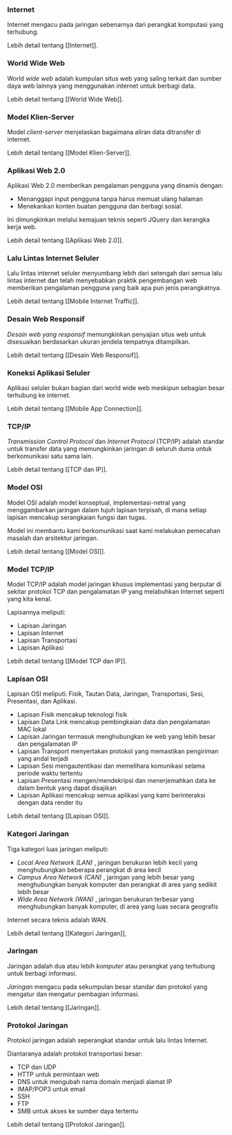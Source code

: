 ### Internet

Internet mengacu pada jaringan sebenarnya dari perangkat komputasi yang terhubung.

Lebih detail tentang [[Internet]].

### World Wide Web

World _wide web_ adalah kumpulan situs web yang saling terkait dan sumber daya web lainnya yang menggunakan internet untuk berbagi data.

Lebih detail tentang [[World Wide Web]].

### Model Klien-Server

Model _client-server_ menjelaskan bagaimana aliran data ditransfer di internet.

Lebih detail tentang [[Model Klien-Server]].

### Aplikasi Web 2.0

Aplikasi Web 2.0 memberikan pengalaman pengguna yang dinamis dengan:

-   Menanggapi input pengguna tanpa harus memuat ulang halaman
-   Menekankan konten buatan pengguna dan berbagi sosial.

Ini dimungkinkan melalui kemajuan teknis seperti JQuery dan kerangka kerja web.

Lebih detail tentang [[Aplikasi Web 2.0]].

### Lalu Lintas Internet Seluler

Lalu lintas internet seluler menyumbang lebih dari setengah dari semua lalu lintas internet dan telah menyebabkan praktik pengembangan web memberikan pengalaman pengguna yang baik apa pun jenis perangkatnya.

Lebih detail tentang [[Mobile Internet Traffic]].

### Desain Web Responsif

_Desain web yang responsif_ memungkinkan penyajian situs web untuk disesuaikan berdasarkan ukuran jendela tempatnya ditampilkan.

Lebih detail tentang [[Desain Web Responsif]].

### Koneksi Aplikasi Seluler

Aplikasi seluler bukan bagian dari world wide web meskipun sebagian besar terhubung ke internet.

Lebih detail tentang [[Mobile App Connection]].

### TCP/IP

_Transmission Control Protocol_ dan _Internet Protocol_ (TCP/IP) adalah standar untuk transfer data yang memungkinkan jaringan di seluruh dunia untuk berkomunikasi satu sama lain.

Lebih detail tentang [[TCP dan IP]].

### Model OSI

Model OSI adalah model konseptual, implementasi-netral yang menggambarkan jaringan dalam tujuh lapisan terpisah, di mana setiap lapisan mencakup serangkaian fungsi dan tugas.

Model ini membantu kami berkomunikasi saat kami melakukan pemecahan masalah dan arsitektur jaringan.

Lebih detail tentang [[Model OSI]].

### Model TCP/IP

Model TCP/IP adalah model jaringan khusus implementasi yang berputar di sekitar protokol TCP dan pengalamatan IP yang melabuhkan Internet seperti yang kita kenal.

Lapisannya meliputi:

-   Lapisan Jaringan
-   Lapisan Internet
-   Lapisan Transportasi
-   Lapisan Aplikasi

Lebih detail tentang [[Model TCP dan IP]].

### Lapisan OSI

Lapisan OSI meliputi: Fisik, Tautan Data, Jaringan, Transportasi, Sesi, Presentasi, dan Aplikasi.

-   Lapisan Fisik mencakup teknologi fisik
-   Lapisan Data Link mencakup pembingkaian data dan pengalamatan MAC lokal
-   Lapisan Jaringan termasuk menghubungkan ke web yang lebih besar dan pengalamatan IP
-   Lapisan Transport menyertakan protokol yang memastikan pengiriman yang andal terjadi
-   Lapisan Sesi mengautentikasi dan memelihara komunikasi selama periode waktu tertentu
-   Lapisan Presentasi mengen/mendekripsi dan menerjemahkan data ke dalam bentuk yang dapat disajikan
-   Lapisan Aplikasi mencakup semua aplikasi yang kami berinteraksi dengan data render itu

Lebih detail tentang [[Lapisan OSI]].

### Kategori Jaringan

Tiga kategori luas jaringan meliputi:

-   _Local Area Network (LAN)_ , jaringan berukuran lebih kecil yang menghubungkan beberapa perangkat di area kecil
-   _Campus Area Network (CAN)_ , jaringan yang lebih besar yang menghubungkan banyak komputer dan perangkat di area yang sedikit lebih besar
-   _Wide Area Network (WAN)_ , jaringan berukuran terbesar yang menghubungkan banyak komputer, di area yang luas secara geografis

Internet secara teknis adalah WAN.

Lebih detail tentang [[Kategori Jaringan]],

### Jaringan

Jaringan adalah dua atau lebih _komputer_ atau perangkat yang terhubung untuk berbagi informasi.

_Jaringan_ mengacu pada sekumpulan besar standar dan protokol yang mengatur dan mengatur pembagian informasi.

Lebih detail tentang [[Jaringan]].

### Protokol Jaringan

Protokol jaringan adalah seperangkat standar untuk lalu lintas Internet.

Diantaranya adalah protokol transportasi besar:

-   TCP dan UDP
-   HTTP untuk permintaan web
-   DNS untuk mengubah nama domain menjadi alamat IP
-   IMAP/POP3 untuk email
-   SSH
-   FTP
-   SMB untuk akses ke sumber daya tertentu

Lebih detail tentang [[Protokol Jaringan]].



